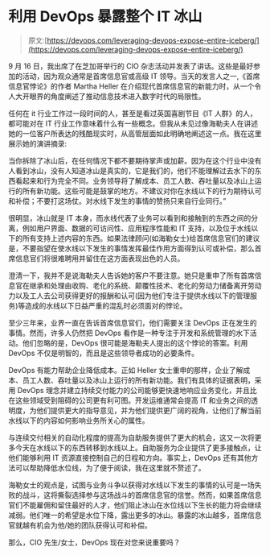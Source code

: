 # 利用 DevOps 暴露整个 IT 冰山

> 原文:[https://devops.com/leveraging-devops-expose-entire-iceberg/](https://devops.com/leveraging-devops-expose-entire-iceberg/)

9 月 16 日，我出席了在芝加哥举行的 CIO 杂志活动并发表了讲话。这些是最好参加的活动，因为观众通常是首席信息官或高级 IT 领导。当天的发言人之一,《首席信息官悖论》的作者 Martha Heller 在介绍现代首席信息官的新能力时，从一个令人大开眼界的角度阐述了推动信息技术进入数字时代的局限性。

任何在 it 行业工作过一段时间的人，甚至是看过英国喜剧节目《IT 人群》的人，都可能对在 IT 行业工作意味着什么有一些概念。但我从未见过像海勒夫人在讲述她的一位客户所表达的残酷现实时，从高管层面如此明确地阐述这一点。我在这里展示她的演讲摘录:

当你拆除了冰山后，在任何情况下都不要期待掌声或加薪。因为在这个行业中没有人看到冰山，没有人知道冰山是真实的，它是我们的，他们不能理解过去水下的东西看起来和行为完全不同。业务领导将了解成本、员工人数、吞吐量以及冰山上运行的所有新功能。这些可能是鼓掌的地方。不建议对你在水线以下的行为期待认可和补偿；不要打这场仗。对水线下发生的事情的赞扬只来自行业同行。”

很明显，冰山就是 IT 本身，而水线代表了业务可以看到和接触到的东西之间的分离，例如用户界面、数据的可访问性、应用程序性能和 IT 支持，以及位于水线以下的所有支持上述内容的东西。如果法律顾问(如海勒女士)给首席信息官们的建议是，不要指望在使水线以下发生的事情发挥最佳作用方面得到认可或补偿，那么首席信息官们将很难聘用并留住在这方面表现出色的人员。

澄清一下，我并不是说海勒夫人告诉她的客户不要注意。她只是重申了所有首席信息官在继承和处理由收购、老化的系统、颠覆性技术、老化的劳动力储备离开劳动力以及工人去公司获得更好的报酬和认可(因为他们专注于提供水线以下的管理服务)等造成的水线以下日益严重的混乱时必须面对的悖论。

至少三年来，业界一直在告诉首席信息官们，他们需要关注 DevOps 正在发生的事情。然而，许多人仍然把 DevOps 看作是一种专注于开发和系统管理的水下活动。他们忽略的是，DevOps 很可能是海勒夫人提出的这个悖论的答案。利用 DevOps 不仅是明智的，而且是这些领导者成功的必要条件。

DevOps 有能力帮助企业降低成本。正如 Heller 女士重申的那样，企业了解成本、员工人数、吞吐量以及冰山上运行的所有新功能。我们有具体的证据表明，采用 DevOps 理念并建立持续交付能力的公司能够更快速地响应业务变化，并且比在这些领域受到阻碍的公司更有利可图。开发运维通常会提高 IT 和业务之间的透明度，为他们提供更大的指导意见，并为他们提供更广阔的视角，让他们了解当前水线以下的内容如何影响业务所关心的属性。

与连续交付相关的自动化程度的提高为自助服务提供了更大的机会，这又一次将更多今天在水线以下的东西转移到水线以上。自助服务为企业提供了更多接触点，让他们能够利用 IT 资源直接控制自己的日程和方向。事实上，DevOps 还有其他方法可以帮助降低水位线，为了便于阅读，我在这里就不赘述了。

海勒女士的观点是，试图与业务斗争以获得对水线以下发生的事情的认可是一场失败的战斗，这将撕裂选择参与这场战斗的首席信息官的信誉。然而，如果首席信息官们不能雇佣和留住最好的人才，他们阻止冰山在水位线以下生长的能力将会继续减弱。他们唯一的希望是水位下降，露出更多的冰山。暴露的冰山越多，首席信息官就越有机会为他/她的团队获得认可和补偿。

那么，CIO 先生/女士，DevOps 现在对您来说重要吗？